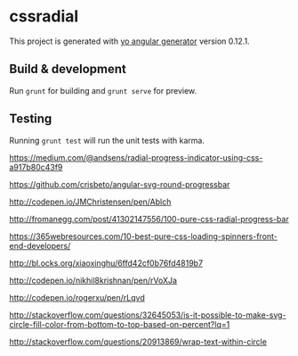 # cssradial

This project is generated with [yo angular generator](https://github.com/yeoman/generator-angular)
version 0.12.1.

## Build & development

Run `grunt` for building and `grunt serve` for preview.

## Testing

Running `grunt test` will run the unit tests with karma.


https://medium.com/@andsens/radial-progress-indicator-using-css-a917b80c43f9

https://github.com/crisbeto/angular-svg-round-progressbar

http://codepen.io/JMChristensen/pen/Ablch

http://fromanegg.com/post/41302147556/100-pure-css-radial-progress-bar

https://365webresources.com/10-best-pure-css-loading-spinners-front-end-developers/

http://bl.ocks.org/xiaoxinghu/6ffd42cf0b76fd4819b7

http://codepen.io/nikhil8krishnan/pen/rVoXJa

http://codepen.io/rogerxu/pen/rLqvd

http://stackoverflow.com/questions/32645053/is-it-possible-to-make-svg-circle-fill-color-from-bottom-to-top-based-on-percent?lq=1

http://stackoverflow.com/questions/20913869/wrap-text-within-circle
